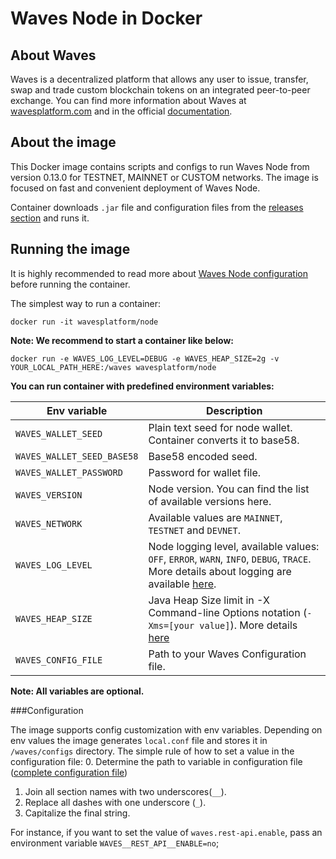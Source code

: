 # Waves Node in Docker

## About Waves
Waves is a decentralized platform that allows any user to issue, transfer, swap and trade custom blockchain tokens on an integrated peer-to-peer exchange. You can find more information about Waves at [wavesplatform.com](https://wavesplatform.com) and in the official [documentation]((https://docs.wavesplatform.com)).


## About the image
This Docker image contains scripts and configs to run Waves Node from version 0.13.0 for TESTNET, MAINNET or CUSTOM networks.
The image is focused on fast and convenient deployment of Waves Node.

Container downloads `.jar` file and configuration files from the [releases section](https://github.com/wavesplatform/Waves/releases) and runs it.  
 

## Running the image

It is highly recommended to read more about [Waves Node configuration](https://docs.wavesplatform.com/en/waves-full-node/how-to-configure-a-node.html) before running the container.

The simplest way to run a container:
```
docker run -it wavesplatform/node
```

**Note: We recommend to start a container like below:**
```
docker run -e WAVES_LOG_LEVEL=DEBUG -e WAVES_HEAP_SIZE=2g -v YOUR_LOCAL_PATH_HERE:/waves wavesplatform/node    
``` 

**You can run container with predefined environment variables:**

|Env variable                 |Description   |
|-----------------------------|--------------|
|`WAVES_WALLET_SEED`          |Plain text seed for node wallet. Container converts it to base58.   |
|`WAVES_WALLET_SEED_BASE58`   |Base58 encoded seed.   |
|`WAVES_WALLET_PASSWORD`      |Password for wallet file.    |
|`WAVES_VERSION`              |Node version. You can find the list of available versions here.   |
|`WAVES_NETWORK`              |Available values are `MAINNET`, `TESTNET` and `DEVNET`.   |
|`WAVES_LOG_LEVEL`            |Node logging level, available values: `OFF`, `ERROR`, `WARN`, `INFO`, `DEBUG`, `TRACE`. More details about logging are available [here](https://docs.wavesplatform.com/en/waves-full-node/logging.html).   |
|`WAVES_HEAP_SIZE`            |Java Heap Size limit in -X Command-line Options notation (`-Xms=[your value]`). More details [here](https://docs.oracle.com/cd/E13150_01/jrockit_jvm/jrockit/jrdocs/refman/optionX.html)   |
|`WAVES_CONFIG_FILE`          |Path to your Waves Configuration file.   |

**Note: All variables are optional.**  

###Configuration

The image supports config customization with env variables. 
Depending on env values the image generates `local.conf` file and stores it in `/waves/configs` directory.
The simple rule of how to set a value in the configuration file:
0. Determine the path to variable in configuration file ([complete configuration file](https://docs.wavesplatform.com/en/waves-full-node/how-to-configure-a-node.html))
1. Join all section names with two underscores(`__`).
2. Replace all dashes with one underscore (`_`).
3. Capitalize the final string.

For instance, if you want to set the value of `waves.rest-api.enable`, pass an environment variable `WAVES__REST_API__ENABLE=no`;

### 